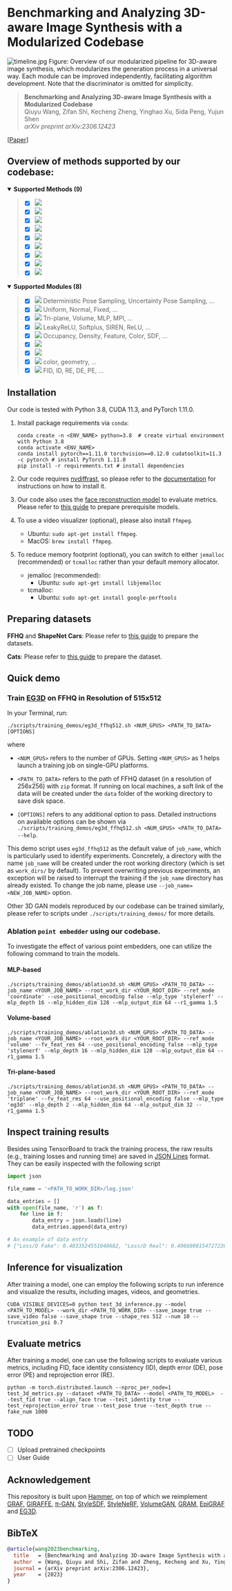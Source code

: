 # Benchmarking and Analyzing 3D-aware Image Synthesis with a Modularized Codebase

![timeline.jpg](figures/3D_benchmark.jpg)
Figure: Overview of our modularized pipeline for 3D-aware image synthesis, which modularizes the
generation process in a universal way. Each module can be improved independently,
facilitating algorithm development. Note that the discriminator is omitted for simplicity.

> **Benchmarking and Analyzing 3D-aware Image Synthesis with a Modularized Codebase** <br>
> Qiuyu Wang, Zifan Shi, Kecheng Zheng, Yinghao Xu, Sida Peng, Yujun Shen <br>
> *arXiv preprint arXiv:2306.12423* <br>

[[Paper](https://arxiv.org/pdf/2306.12423.pdf)]

## Overview of methods supported by our codebase:

<details open>
<summary><b>Supported Methods (9)</b></summary>

> - [x] [![](https://img.shields.io/badge/NeurIPS'2020-GRAF-f4d5b3?style=for-the-badge)](https://github.com/autonomousvision/graf)
> - [x] [![](https://img.shields.io/badge/NeurIPS'2022-EpiGRAF-d0e9ff?style=for-the-badge)](https://github.com/universome/epigraf)
> - [x] [![](https://img.shields.io/badge/CVPR'2021-π&#8211;GAN-yellowgreen?style=for-the-badge)](https://github.com/marcoamonteiro/pi-GAN)
> - [x] [![](https://img.shields.io/badge/CVPR'2021-GIRAFFE-D14836?style=for-the-badge)](https://github.com/autonomousvision/giraffe)
> - [x] [![](https://img.shields.io/badge/CVPR'2022-EG3D-c2e2de?style=for-the-badge)](https://github.com/NVlabs/eg3d)
> - [x] [![](https://img.shields.io/badge/CVPR'2022-GRAM-854?style=for-the-badge)](https://github.com/microsoft/GRAM)
> - [x] [![](https://img.shields.io/badge/CVPR'2022-StyleSDF-123456?style=for-the-badge)](https://github.com/royorel/StyleSDF)
> - [x] [![](https://img.shields.io/badge/CVPR'2022-VolumeGAN-535?style=for-the-badge)](https://github.com/genforce/volumegan)
> - [x] [![](https://img.shields.io/badge/ICLR'2022-StyleNeRF-1223?style=for-the-badge)](https://github.com/facebookresearch/StyleNeRF)
</details>
<details open>
<summary><b>Supported Modules (8)</b></summary>

> - [x] ![](https://img.shields.io/badge/pose_sampler-f4d5b3?style=for-the-badge) Deterministic Pose Sampling, Uncertainty Pose Sampling, ...
> - [x] ![](https://img.shields.io/badge/point_sampler-d0e9ff?style=for-the-badge) Uniform, Normal, Fixed, ...
> - [x] ![](https://img.shields.io/badge/point_embedder-854?style=for-the-badge) Tri-plane, Volume, MLP, MPI, ...
> - [x] ![](https://img.shields.io/badge/feature_decoder-D14836?style=for-the-badge) LeakyReLU, Softplus, SIREN, ReLU, ...
> - [x] ![](https://img.shields.io/badge/volume_renderer-535?style=for-the-badge) Occupancy, Density, Feature, Color, SDF, ...
> - [x] ![](https://img.shields.io/badge/stochasticity_mapper-123456?style=for-the-badge)
> - [x] ![](https://img.shields.io/badge/upsampler-c2e2de?style=for-the-badge)
> - [x] ![](https://img.shields.io/badge/visualizer-1223?style=for-the-badge) color, geometry, ...
> - [x] ![](https://img.shields.io/badge/evaluator-552?style=for-the-badge) FID, ID, RE, DE, PE, ...

</details>

## Installation

Our code is tested with Python 3.8, CUDA 11.3, and PyTorch 1.11.0.

1. Install package requirements via `conda`:

    ```shell
    conda create -n <ENV_NAME> python=3.8  # create virtual environment with Python 3.8
    conda activate <ENV_NAME>
    conda install pytorch==1.11.0 torchvision==0.12.0 cudatoolkit=11.3 -c pytorch # install PyTorch 1.11.0
    pip install -r requirements.txt # install dependencies
    ```
2. Our code requires [nvdiffrast](https://nvlabs.github.io/nvdiffrast), so please refer to the [documentation](https://nvlabs.github.io/nvdiffrast/#linux) for instructions on how to install it.

3. Our code also uses the [face reconstruction model](https://arxiv.org/abs/1903.08527) to evaluate metrics. Please refer to [this guide](https://github.com/sicxu/Deep3DFaceRecon_pytorch#prepare-prerequisite-models) to prepare prerequisite models.

4. To use a video visualizer (optional), please also install `ffmpeg`.

    - Ubuntu: `sudo apt-get install ffmpeg`.
    - MacOS: `brew install ffmpeg`.

5. To reduce memory footprint (optional), you can switch to either `jemalloc` (recommended) or `tcmalloc` rather than your default memory allocator.

    - jemalloc (recommended):
        - Ubuntu: `sudo apt-get install libjemalloc`
    - tcmalloc:
        - Ubuntu: `sudo apt-get install google-perftools`

## Preparing datasets

**FFHQ** and **ShapeNet Cars**: Please refer to [this guide](https://github.com/NVlabs/eg3d#preparing-datasets) to prepare the datasets.

**Cats**: Please refer to [this guide](https://github.com/microsoft/GRAM#data-preparation) to prepare the dataset.

## Quick demo

### Train [EG3D](https://nvlabs.github.io/eg3d/) on FFHQ in Resolution of 515x512

In your Terminal, run:

```shell
./scripts/training_demos/eg3d_ffhq512.sh <NUM_GPUS> <PATH_TO_DATA> [OPTIONS]
```

where

- `<NUM_GPUS>` refers to the number of GPUs. Setting `<NUM_GPUS>` as 1 helps launch a training job on single-GPU platforms.

- `<PATH_TO_DATA>` refers to the path of FFHQ dataset (in a resolution of 256x256) with `zip` format. If running on local machines, a soft link of the data will be created under the `data` folder of the working directory to save disk space.

- `[OPTIONS]` refers to any additional option to pass. Detailed instructions on available options can be shown via `./scripts/training_demos/eg3d_ffhq512.sh <NUM_GPUS> <PATH_TO_DATA> --help`.

This demo script uses `eg3d_ffhq512` as the default value of `job_name`, which is particularly used to identify experiments. Concretely, a directory with the name `job_name` will be created under the root working directory (which is set as `work_dirs/` by default). To prevent overwriting previous experiments, an exception will be raised to interrupt the training if the `job_name` directory has already existed. To change the job name, please use `--job_name=<NEW_JOB_NAME>` option.

Other 3D GAN models reproduced by our codebase can be trained similarly, please refer to scripts under `./scripts/training_demos/` for more details.

### Ablation `point embedder` using our codebase.

To investigate the effect of various point embedders, one can utilize the following command to train the models.

#### MLP-based

```shell
./scripts/training_demos/ablation3d.sh <NUM_GPUS> <PATH_TO_DATA> --job_name <YOUR_JOB_NAME> --root_work_dir <YOUR_ROOT_DIR> --ref_mode 'coordinate' --use_positional_encoding false --mlp_type 'stylenerf' --mlp_depth 16 --mlp_hidden_dim 128 --mlp_output_dim 64 --r1_gamma 1.5
```

#### Volume-based

```shell
./scripts/training_demos/ablation3d.sh <NUM_GPUS> <PATH_TO_DATA> --job_name <YOUR_JOB_NAME> --root_work_dir <YOUR_ROOT_DIR> --ref_mode 'volume' --fv_feat_res 64 --use_positional_encoding false --mlp_type 'stylenerf' --mlp_depth 16 --mlp_hidden_dim 128 --mlp_output_dim 64 --r1_gamma 1.5
```

#### Tri-plane-based

```shell
./scripts/training_demos/ablation3d.sh <NUM_GPUS> <PATH_TO_DATA> --job_name <YOUR_JOB_NAME> --root_work_dir <YOUR_ROOT_DIR> --ref_mode 'triplane' --fv_feat_res 64 --use_positional_encoding false --mlp_type 'eg3d' --mlp_depth 2 --mlp_hidden_dim 64 --mlp_output_dim 32 --r1_gamma 1.5
```

## Inspect training results

Besides using TensorBoard to track the training process, the raw results (e.g., training losses and running time) are saved in [JSON Lines](https://jsonlines.org/) format. They can be easily inspected with the following script

```python
import json

file_name = '<PATH_TO_WORK_DIR>/log.json'

data_entries = []
with open(file_name, 'r') as f:
    for line in f:
        data_entry = json.loads(line)
        data_entries.append(data_entry)

# An example of data entry
# {"Loss/D Fake": 0.4833524551040682, "Loss/D Real": 0.4966000154727226, "Loss/G": 1.1439273656869773, "Learning Rate/Discriminator": 0.002352941082790494, "Learning Rate/Generator": 0.0020000000949949026, "data time": 0.0036810599267482758, "iter time": 0.24490128830075264, "run time": 66108.140625}
```

## Inference for visualization

After training a model, one can employ the following scripts to run inference and visualize the results, including images, videos, and geometries.

```shell
CUDA_VISIBLE_DEVICES=0 python test_3d_inference.py --model <PATH_TO_MODEL> --work_dir <PATH_TO_WORK_DIR> --save_image true --save_video false --save_shape true --shape_res 512 --num 10 --truncation_psi 0.7
```

## Evaluate metrics

After training a model, one can use the following scripts to evaluate various metrics, including FID, face identity consistency (ID), depth error (DE), pose error (PE) and reprojection error (RE).

```shell
python -m torch.distributed.launch --nproc_per_node=1 test_3d_metrics.py --dataset <PATH_TO_DATA> --model <PATH_TO_MODEL>  --test_fid true --align_face true --test_identity true --test_reprojection_error true --test_pose true --test_depth true --fake_num 1000
```

## TODO

- [ ] Upload pretrained checkpoints
- [ ] User Guide

## Acknowledgement

This repository is built upon [Hammer](https://github.com/bytedance/Hammer), on top of which we reimplement [GRAF](https://github.com/autonomousvision/graf), [GIRAFFE](https://github.com/autonomousvision/giraffe), [π-GAN](https://github.com/marcoamonteiro/pi-GAN), [StyleSDF](https://github.com/royorel/StyleSDF), [StyleNeRF](https://github.com/facebookresearch/StyleNeRF), [VolumeGAN](https://github.com/genforce/volumegan), [GRAM](https://github.com/microsoft/GRAM), [EpiGRAF](https://github.com/universome/epigraf) and [EG3D](https://github.com/NVlabs/eg3d).

## BibTeX

```bibtex
@article{wang2023benchmarking,
  title   = {Benchmarking and Analyzing 3D-aware Image Synthesis with a Modularized Codebase},
  author  = {Wang, Qiuyu and Shi, Zifan and Zheng, Kecheng and Xu, Yinghao and Peng, Sida and Shen, Yujun},
  journal = {arXiv preprint arXiv:2306.12423},
  year    = {2023}
}
```
